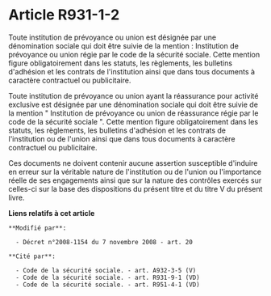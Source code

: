 # Article R931-1-2

Toute institution de prévoyance ou union est désignée par une dénomination sociale qui doit être suivie de la mention :
Institution de prévoyance ou union régie par le code de la sécurité sociale. Cette mention figure obligatoirement dans les
statuts, les règlements, les bulletins d'adhésion et les contrats de l'institution ainsi que dans tous documents à caractère
contractuel ou publicitaire.

Toute institution de prévoyance ou union ayant la réassurance pour activité exclusive est désignée par une dénomination
sociale qui doit être suivie de la mention " Institution de prévoyance ou union de réassurance régie par le code de la
sécurité sociale ". Cette mention figure obligatoirement dans les statuts, les règlements, les bulletins d'adhésion et les
contrats de l'institution ou de l'union ainsi que dans tous documents à caractère contractuel ou publicitaire. 

Ces documents ne doivent contenir aucune assertion susceptible d'induire en erreur sur la véritable nature de l'institution
ou de l'union ou l'importance réelle de ses engagements ainsi que sur la nature des contrôles exercés sur celles-ci sur la
base des dispositions du présent titre et du titre V du présent livre.

**Liens relatifs à cet article**

	**Modifié par**:

	  - Décret n°2008-1154 du 7 novembre 2008 - art. 20

	**Cité par**:

	  - Code de la sécurité sociale. - art. A932-3-5 (V)
	  - Code de la sécurité sociale. - art. R931-9-1 (VD)
	  - Code de la sécurité sociale. - art. R951-4-1 (VD)
